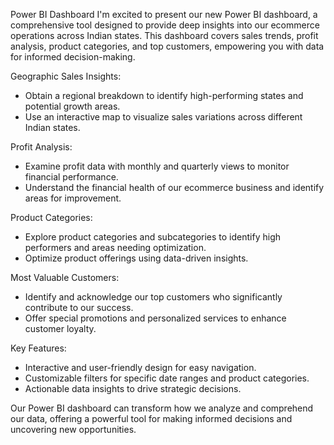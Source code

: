 Power BI Dashboard
I'm excited to present our new Power BI dashboard, a comprehensive tool designed to provide deep insights into our ecommerce operations across Indian states. This dashboard covers sales trends, profit analysis, product categories, and top customers, empowering you with data for informed decision-making.

Geographic Sales Insights:

- Obtain a regional breakdown to identify high-performing states and potential growth areas.
- Use an interactive map to visualize sales variations across different Indian states.

Profit Analysis:

- Examine profit data with monthly and quarterly views to monitor financial performance.
- Understand the financial health of our ecommerce business and identify areas for improvement.

Product Categories:

- Explore product categories and subcategories to identify high performers and areas needing optimization.
- Optimize product offerings using data-driven insights.

Most Valuable Customers:

- Identify and acknowledge our top customers who significantly contribute to our success.
- Offer special promotions and personalized services to enhance customer loyalty.

Key Features:

- Interactive and user-friendly design for easy navigation.
- Customizable filters for specific date ranges and product categories.
- Actionable data insights to drive strategic decisions.

Our Power BI dashboard can transform how we analyze and comprehend our data, offering a powerful tool for making informed decisions and uncovering new opportunities.
